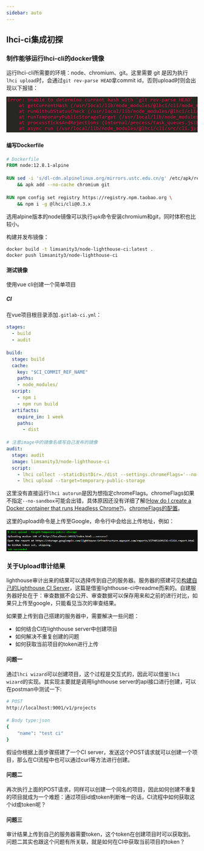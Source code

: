 ```yaml
---
sidebar: auto
---
```


## lhci-ci集成初探

### 制作能够运行lhci-cli的docker镜像

运行lhci-cli所需要的环境：node、chromium、git。这里需要 git 是因为执行`lhci upload`时，会通过`git rev-parse HEAD`拿commit id，否则upload时则会出现以下报错：

![](./img/lhci-integration/1.png)

#### 编写Dockerfile

```dockerfile
# Dockerfile
FROM node:12.8.1-alpine

RUN sed -i 's/dl-cdn.alpinelinux.org/mirrors.ustc.edu.cn/g' /etc/apk/repositories \
    && apk add --no-cache chromium git

RUN npm config set registry https://registry.npm.taobao.org \
    && npm i -g @lhci/cli@0.3.x
```

选用alpine版本的node镜像可以执行`apk`命令安装chromium和git，同时体积也比较小。

构建并发布镜像：

```bash
docker build -t limsanity3/node-lighthouse-ci:latest .
docker push limsanity3/node-lighthouse-ci
```

#### 测试镜像

使用vue cli创建一个简单项目

##### CI

在vue项目根目录添加`.gitlab-ci.yml`：

```yaml
stages:
  - build
  - audit
  
build:
  stage: build
  cache:
    key: "$CI_COMMIT_REF_NAME"
    paths:
    - node_modules/
  script:
    - npm i
    - npm run build
  artifacts:
    expire_in: 1 week
    paths:
      - dist

# 注意image中的镜像名填写自己发布的镜像
audit:
  stage: audit
  image: limsanity3/node-lighthouse-ci
  script:
    - lhci collect --staticDistDir=./dist --settings.chromeFlags='--no-sandbox --headless'
    - lhci upload --target=temporary-public-storage
```

这里没有直接运行`lhci autorun`是因为想指定chromeFlags。chromeFlags如果不指定`--no-sandbox`可能会出错，具体原因还没有详细了解([How do I create a Docker container that runs Headless Chrome?](https://developers.google.com/web/updates/2017/04/headless-chrome#faq))。[chromeFlags的配置](<https://peter.sh/experiments/chromium-command-line-switches/>)。

这里的upload命令是上传至Google，命令行中会给出上传地址，例如：

![](./img/lhci-integration/2.png)



### 关于Upload审计结果

lighthouse审计出来的结果可以选择传到自己的服务器。服务器的搭建可见[构建自己的Lighthouse CI Server](<https://limsanity.github.io/Web2/%E9%9B%86%E6%88%90lighthouse-ci.html#%E9%9B%86%E6%88%90lighthouse-ci>)，这篇是借鉴lighthouse-ci中readme而来的。自建服务器好处在于：审查数据不会公开、审查数据可以保存用来和之前的进行对比，如果只上传至google，只能看见当次的审查结果。

如果要上传到自己搭建的服务器中，需要解决一些问题：

- 如何结合CI在lighthouse server中创建项目
- 如何解决不重复创建的问题
- 如何获取当前项目的token进行上传

#### 问题一

通过`lhci wizard`可以创建项目，这个过程是交互式的，因此可以借鉴`lhci wizard`的实现。其实现主要就是调用lighthouse server的api接口进行创建，可以在postman中测试一下:

```bash
# POST
http://localhost:9001/v1/projects

# Body type:json
{
	"name": "test ci"
}
```

假设你根据上面步骤搭建了一个CI server，发送这个POST请求就可以创建一个项目，那么在CI流程中也可以通过curl等方法进行创建。

#### 问题二

再次执行上面的POST请求，同样可以创建一个同名的项目，因此如何创建不重复的项目就成为一个难题：通过项目id或token判断唯一的话，CI流程中如何获取这个id或token呢？

#### 问题三

审计结果上传到自己的服务器需要token，这个token在创建项目时可以获取到。问题二其实也跟这个问题有所关联，就是如何在CI中获取当前项目的token？

